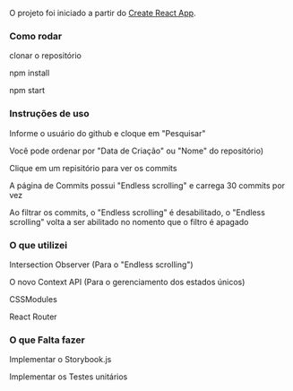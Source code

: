 O projeto foi iniciado a partir do [Create React App](https://github.com/facebookincubator/create-react-app).

### Como rodar

clonar o repositório

npm install

npm start

### Instruções de uso

Informe o usuário do github e cloque em "Pesquisar"

Você pode ordenar por "Data de Criação" ou "Nome" do repositório)

Clique em um repisitório para ver os commits

A página de Commits possui "Endless scrolling" e carrega 30 commits por vez

Ao filtrar os commits, o "Endless scrolling" é desabilitado, o "Endless scrolling" volta a ser abilitado no nomento que o filtro é apagado

### O que utilizei

Intersection Observer (Para o "Endless scrolling")

O novo Context API (Para o gerenciamento dos estados únicos)

CSSModules

React Router

### O que Falta fazer

Implementar o Storybook.js

Implementar os Testes unitários
